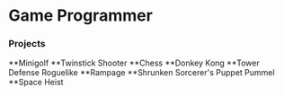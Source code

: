 # Game Programmer

### Projects
**Minigolf
**Twinstick Shooter
**Chess
**Donkey Kong
**Tower Defense Roguelike
**Rampage
**Shrunken Sorcerer's Puppet Pummel
**Space Heist



